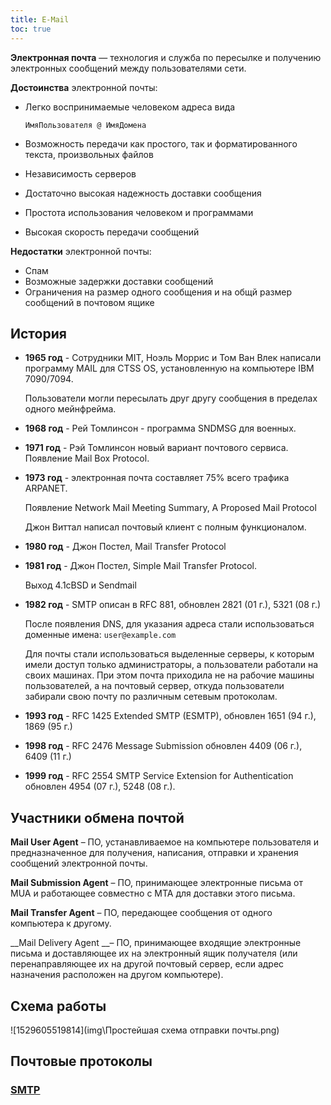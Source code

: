 ```yaml
---
title: E-Mail
toc: true
---
```


**Электронная почта** — технология и служба по пересылке и получению электронных сообщений между пользователями сети.

**Достоинства** электронной почты:

* Легко воспринимаемые человеком адреса вида

  `ИмяПользователя @ ИмяДомена`

* Возможность передачи как простого, так и форматированного текста, произвольных файлов

* Независимость серверов

* Достаточно высокая надежность доставки сообщения

* Простота использования человеком и программами

* Высокая скорость передачи сообщений

**Недостатки** электронной почты:

* Спам
* Возможные задержки доставки сообщений
* Ограничения на размер одного сообщения и на общй размер сообщений в почтовом ящике

## История

* **1965 год** - Сотрудники MIT, Ноэль Моррис и Том Ван Влек написали программу MAIL для CTSS OS, установленную на компьютере IBM 7090/7094.

  Пользователи могли пересылать друг другу сообщения в пределах одного мейнфрейма.

* **1968 год** - Рей Томлинсон - программа SNDMSG для военных. 

* **1971 год** - Рэй Томлинсон новый вариант почтового сервиса. Появление Mail Box Protocol.

* **1973 год** - электронная почта составляет 75% всего трафика ARPANET.

  Появление Network Mail Meeting Summary, A Proposed Mail Protocol

  Джон Виттал написал почтовый клиент с полным функционалом.

* **1980 год** - Джон Постел, Mail Transfer Protocol

* **1981 год** - Джон Постел, Simple Mail Transfer Protocol.

  Выход 4.1cBSD и Sendmail 

* **1982 год** - SMTP описан в RFC 881, обновлен 2821 (01 г.), 5321 (08 г.)

  После появления DNS, для указания адреса стали использоваться доменные имена: `user@example.com`

  Для почты стали использоваться выделенные серверы, к которым имели доступ только администраторы, а пользователи работали на своих машинах. При этом почта приходила не на рабочие машины пользователей, а на почтовый сервер, откуда пользователи забирали свою почту по различным сетевым протоколам.

* **1993 год** - RFC 1425 Extended SMTP (ESMTP), обновлен 1651 (94 г.), 1869 (95 г.) 

* **1998 год** -  RFC 2476 Message Submission обновлен 4409 (06 г.), 6409 (11 г.) 

* **1999 год** - RFC 2554 SMTP Service Extension for Authentication обновлен 4954 (07 г.), 5248 (08 г.).

## Участники обмена почтой

__Mail User Agent__ – ПО, устанавливаемое на компьютере пользователя и предназначенное для получения, написания, отправки и хранения сообщений электронной почты.

__Mail Submission Agent__ – ПО, принимающее электронные письма от MUA и работающее совместно с MTA для доставки этого письма.

__Mail Transfer Agent__ – ПО, передающее сообщения от одного компьютера к другому.

__Mail Delivery Agent __– ПО, принимающее входящие электронные письма и доставляющее их на электронный ящик получателя (или перенаправляющее их на другой почтовый сервер, если адрес назначения расположен на другом компьютере).

## Схема работы

![1529605519814](img\Простейшая схема отправки почты.png)

## Почтовые протоколы

### [SMTP](smtp)